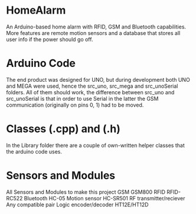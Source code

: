# HomeAlarm
An Arduino-based home alarm with RFID, GSM and Bluetooth capabilities. More features are remote motion sensors and a database that stores all user info if the power should go off.

# Arduino Code
The end product was designed for UNO, but during development both UNO and MEGA were used, hence the src_uno, src_mega and src_unoSerial folders. All of them should work, the difference between src_uno and src_unoSerial is that in order to use Serial in the latter the GSM communication (originally on pins 0, 1) had to be moved.

# Classes (.cpp) and (.h)
In the Library folder there are a couple of own-written helper classes that the arduino code uses. 

# Sensors and Modules
All Sensors and Modules to make this project
GSM         GSM800
RFID        RFID-RC522
Bluetooth   HC-05
Motion sensor               HC-SR501
RF transmitter/reciever     Any compatible pair
Logic encoder/decoder       HT12E/HT12D
